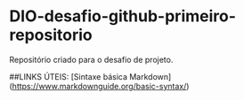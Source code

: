# DIO-desafio-github-primeiro-repositorio
Repositório criado para o desafio de projeto.

##LINKS ÚTEIS: 
[Sintaxe básica Markdown]
(https://www.markdownguide.org/basic-syntax/)
